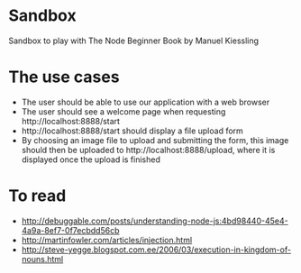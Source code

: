 # Sandbox

Sandbox to play with The Node Beginner Book by Manuel Kiessling

# The use cases
* The user should be able to use our application with a web browser
* The user should see a welcome page when requesting http://localhost:8888/start
* http://localhost:8888/start should display a file upload form
* By choosing an image file to upload and submitting the form, this image should then be
uploaded to http://localhost:8888/upload, where it is displayed once the upload is finished



# To read
* http://debuggable.com/posts/understanding-node-js:4bd98440-45e4-4a9a-8ef7-0f7ecbdd56cb
* http://martinfowler.com/articles/injection.html
* http://steve-yegge.blogspot.com.ee/2006/03/execution-in-kingdom-of-nouns.html
